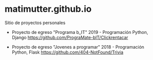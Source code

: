 # matimutter.github.io
Sitio de proyectos personales

- Proyecto de egreso "Programa b_IT" 2019 - Programación Python, Django
https://github.com/PrograMate-bIT/Clickrentacar
    
- Proyecto de egreso "Jovenes a programar" 2018 - Programación Python, Flask
https://github.com/404-NotFound/Trivia
